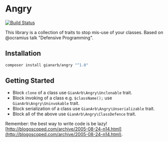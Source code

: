 Angry
=====

[![Build Status](https://travis-ci.org/gianarb/angry.svg?branch=master)](https://travis-ci.org/gianarb/angry)

This library is a collection of traits to stop mis-use of your classes.
Based on @ocramius talk "Defensive Programming".


Installation
------------

```bash
composer install gianarb/angry "^1.0"
```


Getting Started
---------------

* Block `clone` of a class use `GianArb\Angry\Unclonable` trait.
* Block invoking of a class e.g. `$className();` use `GianArb\Angry\Uninvokable` trait.
* Block serialization of a class use `GianArb\Angry\Unserializable` trait.
* Block all of the above use `GianArb\Angry\ClassDefence` trait.

Remember: the best way to write code is be lazy!
[http://blogoscoped.com/archive/2005-08-24-n14.html](http://blogoscoped.com/archive/2005-08-24-n14.html).
